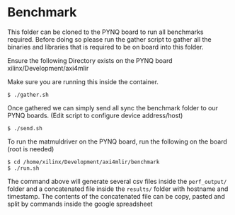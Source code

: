 # Benchmark
This folder can be cloned to the PYNQ board to run all benchmarks required.
Before doing so please run the gather script to gather all the binaries and libraries that is required to be on board into this folder. 

Ensure the following Directory exists on the PYNQ board
xilinx/Development/axi4mlir

Make sure you are running this inside the container.
```shell
$ ./gather.sh
```

Once gathered we can simply send all sync the benchmark folder to our PYNQ boards. (Edit script to configure device address/host)
```shell
$ ./send.sh
```

To run the matmuldriver on the PYNQ board, run the following on the board (root is needed)
```shell
$ cd /home/xilinx/Development/axi4mlir/benchmark
$ ./run.sh
```

The command above will generate several csv files inside the `perf_output/` folder and
a concatenated file inside the `results/` folder with hostname and timestamp.
The contents of the concatenated file can be copy, pasted and split by commands inside the google spreadsheet
